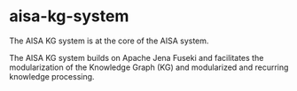 # aisa-kg-system
The AISA KG system is at the core of the AISA system.

The AISA KG system builds on Apache Jena Fuseki and facilitates the modularization of the Knowledge Graph (KG) and modularized and recurring knowledge processing.  
